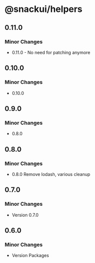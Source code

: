 # @snackui/helpers

## 0.11.0

### Minor Changes

- 0.11.0 - No need for patching anymore

## 0.10.0

### Minor Changes

- 0.10.0

## 0.9.0

### Minor Changes

- 0.8.0

## 0.8.0

### Minor Changes

- 0.8.0 Remove lodash, various cleanup

## 0.7.0

### Minor Changes

- Version 0.7.0

## 0.6.0

### Minor Changes

- Version Packages
